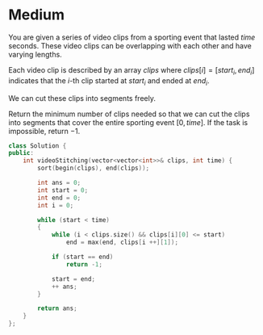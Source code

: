 # Medium

You are given a series of video clips from a sporting event that lasted $time$ seconds. These video clips can be overlapping with each other and have varying lengths.

Each video clip is described by an array $clips$ where $clips[i] = [start_i, end_i]$ indicates that the $i$-th clip started at $start_i$ and ended at $end_i$.

We can cut these clips into segments freely.

Return the minimum number of clips needed so that we can cut the clips into segments that cover the entire sporting event $[0, time]$. If the task is impossible, return $-1$.

```cpp
class Solution {
public:
    int videoStitching(vector<vector<int>>& clips, int time) {
        sort(begin(clips), end(clips));

        int ans = 0;
        int start = 0;
        int end = 0;
        int i = 0;

        while (start < time)
        {
            while (i < clips.size() && clips[i][0] <= start)
                end = max(end, clips[i ++][1]);

            if (start == end)
                return -1;

            start = end;
            ++ ans;
        }

        return ans;
    }
};
```
